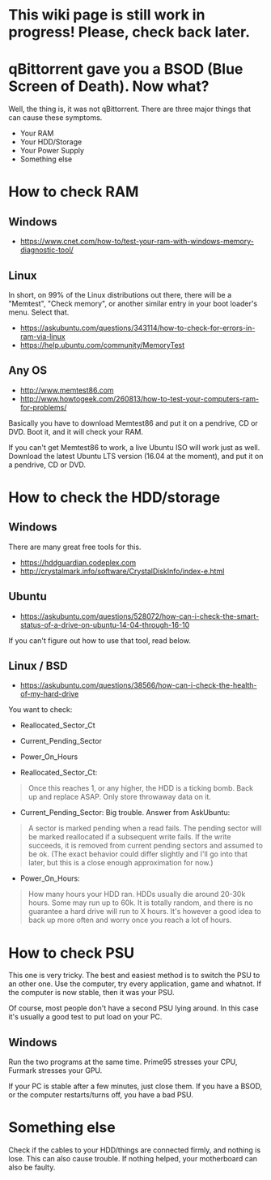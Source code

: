 # This wiki page is still work in progress! Please, check back later.

# qBittorrent gave you a BSOD (Blue Screen of Death). Now what?

Well, the thing is, it was not qBittorrent.
There are three major things that can cause these symptoms.

* Your RAM
* Your HDD/Storage
* Your Power Supply
* Something else

# How to check RAM

## Windows

* https://www.cnet.com/how-to/test-your-ram-with-windows-memory-diagnostic-tool/

## Linux
In short, on 99% of the Linux distributions out there, there will be a "Memtest", "Check memory", or another similar entry in your boot loader's menu. Select that. 

* https://askubuntu.com/questions/343114/how-to-check-for-errors-in-ram-via-linux  
* https://help.ubuntu.com/community/MemoryTest

## Any OS
* http://www.memtest86.com  
* http://www.howtogeek.com/260813/how-to-test-your-computers-ram-for-problems/

Basically you have to download Memtest86 and put it on a pendrive, CD or DVD.
Boot it, and it will check your RAM.

If you can't get Memtest86 to work, a live Ubuntu ISO will work just as well.
Download the latest Ubuntu LTS version (16.04 at the moment), and put it on a pendrive, CD or DVD.

# How to check the HDD/storage

## Windows
There are many great free tools for this.
* https://hddguardian.codeplex.com  
* http://crystalmark.info/software/CrystalDiskInfo/index-e.html

## Ubuntu
* https://askubuntu.com/questions/528072/how-can-i-check-the-smart-status-of-a-drive-on-ubuntu-14-04-through-16-10

If you can't figure out how to use that tool, read below.

## Linux / BSD
* https://askubuntu.com/questions/38566/how-can-i-check-the-health-of-my-hard-drive  

You want to check:
* Reallocated_Sector_Ct
* Current_Pending_Sector
* Power_On_Hours

* Reallocated_Sector_Ct:
> Once this reaches 1, or any higher, the HDD is a ticking bomb. Back up and replace ASAP. Only store throwaway data on it.

* Current_Pending_Sector: Big trouble. Answer from AskUbuntu:
> A sector is marked pending when a read fails. The pending sector will be marked reallocated if a subsequent write fails. If the write succeeds, it is removed from current pending sectors and assumed to be ok. (The exact behavior could differ slightly and I'll go into that later, but this is a close enough approximation for now.)

* Power_On_Hours:
> How many hours your HDD ran. HDDs usually die around 20-30k hours. Some may run up to 60k. It is totally random, and there is no guarantee a hard drive will run to X hours. It's however a good idea to back up more often and worry once you reach a lot of hours.

# How to check PSU
This one is very tricky.
The best and easiest method is to switch the PSU to an other one. Use the computer, try every application, game and whatnot. If the computer is now stable, then it was your PSU.

Of course, most people don't have a second PSU lying around.
In this case it's usually a good test to put load on your PC.

## Windows

Run the two programs at the same time.
Prime95 stresses your CPU, Furmark stresses your GPU.

If your PC is stable after a few minutes, just close them.
If you have a BSOD, or the computer restarts/turns off, you have a bad PSU.

# Something else
Check if the cables to your HDD/things are connected firmly, and nothing is lose. This can also cause trouble.
If nothing helped, your motherboard can also be faulty.